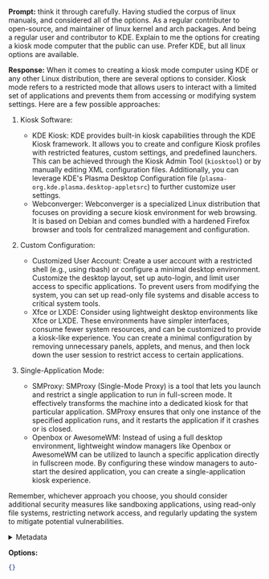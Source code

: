 **Prompt:**
think it through carefully. Having studied the corpus of linux manuals, and considered all of the options. As a regular contributer to open-source, and maintainer of linux kernel and arch packages. And being a regular user and contributor to KDE. Explain to me the options for creating a kiosk mode computer that the public can use. Prefer KDE, but all linux options are available.

**Response:**
When it comes to creating a kiosk mode computer using KDE or any other Linux distribution, there are several options to consider. Kiosk mode refers to a restricted mode that allows users to interact with a limited set of applications and prevents them from accessing or modifying system settings. Here are a few possible approaches:

1. Kiosk Software:
   - KDE Kiosk: KDE provides built-in kiosk capabilities through the KDE Kiosk framework. It allows you to create and configure Kiosk profiles with restricted features, custom settings, and predefined launchers. This can be achieved through the Kiosk Admin Tool (`kiosktool`) or by manually editing XML configuration files. Additionally, you can leverage KDE's Plasma Desktop Configuration file (`plasma-org.kde.plasma.desktop-appletsrc`) to further customize user settings.
   - Webconverger: Webconverger is a specialized Linux distribution that focuses on providing a secure kiosk environment for web browsing. It is based on Debian and comes bundled with a hardened Firefox browser and tools for centralized management and configuration.

2. Custom Configuration:
   - Customized User Account: Create a user account with a restricted shell (e.g., using rbash) or configure a minimal desktop environment. Customize the desktop layout, set up auto-login, and limit user access to specific applications. To prevent users from modifying the system, you can set up read-only file systems and disable access to critical system tools.
   - Xfce or LXDE: Consider using lightweight desktop environments like Xfce or LXDE. These environments have simpler interfaces, consume fewer system resources, and can be customized to provide a kiosk-like experience. You can create a minimal configuration by removing unnecessary panels, applets, and menus, and then lock down the user session to restrict access to certain applications.

3. Single-Application Mode:
   - SMProxy: SMProxy (Single-Mode Proxy) is a tool that lets you launch and restrict a single application to run in full-screen mode. It effectively transforms the machine into a dedicated kiosk for that particular application. SMProxy ensures that only one instance of the specified application runs, and it restarts the application if it crashes or is closed.
   - Openbox or AwesomeWM: Instead of using a full desktop environment, lightweight window managers like Openbox or AwesomeWM can be utilized to launch a specific application directly in fullscreen mode. By configuring these window managers to auto-start the desired application, you can create a single-application kiosk experience.

Remember, whichever approach you choose, you should consider additional security measures like sandboxing applications, using read-only file systems, restricting network access, and regularly updating the system to mitigate potential vulnerabilities.

<details><summary>Metadata</summary>

- Duration: 17312 ms
- Datetime: 2023-08-22T17:12:55.598309
- Model: gpt-3.5-turbo-0613

</details>

**Options:**
```json
{}
```

